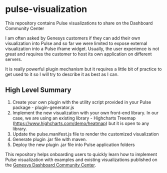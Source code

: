 # pulse-visualization
This repository contains Pulse visualizations to share on the Dashboard Community Center

I am often asked by Genesys customers if they can add their own visualization into Pulse and so far we were limited to expose external visualization into a Pulse iframe widget. Usually, the user experience is not great and requires the customer to host its own application on different servers.

It is really powerful plugin mechanism but it requires a little bit of practice to get used to it so I will try to describe it as best as I can.
 
## High Level Summary

1. Create your own plugin with the utility script provided in your Pulse package - plugin-generator.js
2. Implement the new visualization with your own front-end library. In our case, we are using an existing library - Highcharts Treemap (https://www.highcharts.com/demo/heatmap) but it is open to any library.
3. Update the pulse.manifest.js file to render the customized visualization
4. Generate plugin .jar file with maven.
5. Deploy the new plugin .jar file into Pulse application folders

This repository helps onboarding users to quickly learn how to implement Pulse visualization with examples and existing visualizations published on the [Genesys Dashboard Community Center](http://community.demo.genesys.com/pulse/visualizations/).

